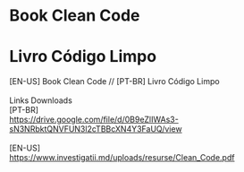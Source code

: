 # Book Clean Code
# Livro Código Limpo

[EN-US] Book Clean Code // [PT-BR] Livro Código Limpo
<br />
<br />
Links Downloads <br />
[PT-BR] <br />
https://drive.google.com/file/d/0B9eZlIWAs3-sN3NRbktQNVFUN3l2cTBBcXN4Y3FaUQ/view
<br />
<br />
[EN-US] <br />
https://www.investigatii.md/uploads/resurse/Clean_Code.pdf
